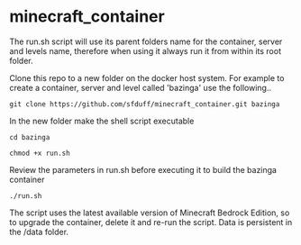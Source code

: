 # minecraft_container

The run.sh script will use its parent folders name for the container, server and levels name, therefore when using it always run it from within its root folder.

Clone this repo to a new folder on the docker host system.  For example to create a container, server and level called 'bazinga' use the following..

    git clone https://github.com/sfduff/minecraft_container.git bazinga

In the new folder make the shell script executable


    cd bazinga
  
    chmod +x run.sh


Review the parameters in run.sh before executing it to build the bazinga container

    ./run.sh

The script uses the latest available version of Minecraft Bedrock Edition, so to upgrade the container, delete it and re-run the script.  Data is persistent in the /data folder.
